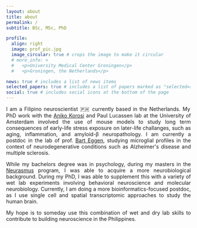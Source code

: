 ```yaml
---
layout: about
title: about
permalink: /
subtitle: BSc, MSc, PhD

profile:
  align: right
  image: prof_pic.jpg
  image_circular: true # crops the image to make it circular
  # more_info: >
  #   <p>University Medical Center Groningen</p>
  #   <p>Groningen, the Netherlands</p>

news: true # includes a list of news items
selected_papers: true # includes a list of papers marked as "selected={true}"
social: true # includes social icons at the bottom of the page
---
```


<div style="text-align: justify">
<p>I am a Filipino neuroscientist 🇵🇭 currently based in the Netherlands. My PhD work with the <a href="https://akorosi.wixsite.com/korosigroup">Aniko Korosi</a> and Paul Lucassen lab at the University of Amsterdam involved the use of mouse models to study long term consequences of early-life stress exposure on later-life challanges, such as aging, inflammation, and amyloid-β neuropathology. I am currently a postdoc in the lab of prof. <a href="https://bscs.umcg.nl/nl/people/bart-eggen/">Bart Eggen</a>, studying microglial profiles in the context of neurodegenerative conditions such as Alzheimer's disease and multiple sclerosis.</p>

<p>While my bachelors degree was in psychology, during my masters in the <a href="https://www.neurasmus.u-bordeaux.fr/">Neurasmus</a> program, I was able to acquire a more neurobiological background. During my PhD, I was able to supplement this with a variety of wet lab experiments involving behavioral neuroscience and molecular neurobiology. Currently, I am doing a more bioinformatics-focused postdoc, as I use single cell and spatial transcriptomic approaches to study the human brain.</p>

<p> My hope is to someday use this combination of wet and dry lab skills to contribute to building neuroscience in the Philippines.</p>
<br />
<br />

</div>

